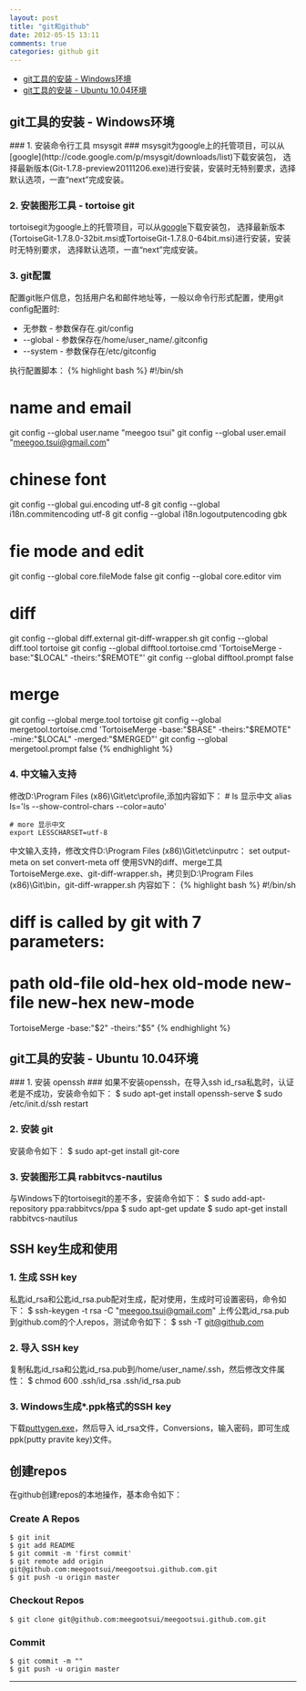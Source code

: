 ```yaml
---
layout: post
title: "git和github"
date: 2012-05-15 13:11
comments: true
categories: github git
---
```


*    [git工具的安装 - Windows环境](#windows)
*    [git工具的安装 - Ubuntu 10.04环境](#linux)

<!---
################################################################################
-->
<h2 id="windows">git工具的安装 - Windows环境</h2>
### 1. 安装命令行工具 msysgit ###
msysgit为google上的托管项目，可以从[google](http://code.google.com/p/msysgit/downloads/list)下载安装包，
选择最新版本(Git-1.7.8-preview20111206.exe)进行安装，安装时无特别要求，选择默认选项，一直“next”完成安装。

### 2. 安装图形工具 - tortoise git ###
tortoisegit为google上的托管项目，可以从[google](http://code.google.com/p/tortoisegit/downloads/list)下载安装包，
选择最新版本(TortoiseGit-1.7.8.0-32bit.msi或TortoiseGit-1.7.8.0-64bit.msi)进行安装，安装时无特别要求，
选择默认选项，一直“next”完成安装。

### 3. git配置 ###
配置git账户信息，包括用户名和邮件地址等，一般以命令行形式配置，使用git config配置时:

* 无参数   - 参数保存在.git/config
* --global - 参数保存在/home/user_name/.gitconfig
* --system - 参数保存在/etc/gitconfig

执行配置脚本：
{% highlight bash %}
#!/bin/sh

# name and email
git config --global user.name "meegoo tsui"
git config --global user.email "meegoo.tsui@gmail.com"

# chinese font
git config --global gui.encoding utf-8
git config --global i18n.commitencoding utf-8
git config --global i18n.logoutputencoding gbk

# fie mode and edit
git config --global core.fileMode false
git config --global core.editor vim

# diff
git config --global diff.external git-diff-wrapper.sh
git config --global diff.tool tortoise
git config --global difftool.tortoise.cmd 'TortoiseMerge -base:"$LOCAL" -theirs:"$REMOTE"'
git config --global difftool.prompt false

# merge
git config --global merge.tool tortoise
git config --global mergetool.tortoise.cmd 'TortoiseMerge -base:"$BASE" -theirs:"$REMOTE" -mine:"$LOCAL" -merged:"$MERGED"'
git config --global mergetool.prompt false
{% endhighlight %}

### 4. 中文输入支持 ###
修改D:\Program Files (x86)\Git\etc\profile,添加内容如下：
	# ls 显示中文
	alias ls='ls --show-control-chars --color=auto'
	
	# more 显示中文
	export LESSCHARSET=utf-8
中文输入支持，修改文件D:\Program Files (x86)\Git\etc\inputrc：
	set output-meta on
	set convert-meta off
使用SVN的diff、merge工具TortoiseMerge.exe、git-diff-wrapper.sh，拷贝到D:\Program Files (x86)\Git\bin，git-diff-wrapper.sh
内容如下：
{% highlight bash %}
#!/bin/sh

# diff is called by git with 7 parameters:
# path old-file old-hex old-mode new-file new-hex new-mode

TortoiseMerge -base:"$2" -theirs:"$5"
{% endhighlight %}

<!---
################################################################################
-->
<h2 id="linux">git工具的安装 - Ubuntu 10.04环境</h2>
### 1. 安装 openssh ###
如果不安装openssh，在导入ssh id_rsa私匙时，认证老是不成功，安装命令如下：
	$ sudo apt-get install openssh-serve
	$ sudo /etc/init.d/ssh restart

### 2. 安装 git ###
安装命令如下：
	$ sudo apt-get install git-core

### 3. 安装图形工具 rabbitvcs-nautilus ###
与Windows下的tortoisegit的差不多，安装命令如下：
	$ sudo add-apt-repository ppa:rabbitvcs/ppa
	$ sudo apt-get update
	$ sudo apt-get install rabbitvcs-nautilus

## SSH key生成和使用 ##
### 1. 生成 SSH key ###
私匙id_rsa和公匙id_rsa.pub配对生成，配对使用，生成时可设置密码，命令如下：
	$ ssh-keygen -t rsa -C "meegoo.tsui@gmail.com"
上传公匙id_rsa.pub到github.com的个人repos，测试命令如下：
	$ ssh -T git@github.com

### 2. 导入 SSH key ###
复制私匙id_rsa和公匙id_rsa.pub到/home/user_name/.ssh，然后修改文件属性：
	$ chmod 600 .ssh/id_rsa .ssh/id_rsa.pub

### 3. Windows生成*.ppk格式的SSH key ###
下载[puttygen.exe](http://www.chiark.greenend.org.uk/~sgtatham/putty/download.html)，然后导入
id_rsa文件，Conversions，输入密码，即可生成ppk(putty pravite key)文件。

## 创建repos ##
在github创建repos的本地操作，基本命令如下：
### Create A Repos ###
	$ git init
	$ git add README
	$ git commit -m 'first commit'
	$ git remote add origin git@github.com:meegootsui/meegootsui.github.com.git
	$ git push -u origin master

### Checkout Repos ###
	$ git clone git@github.com:meegootsui/meegootsui.github.com.git

### Commit ###
	$ git commit -m ""
	$ git push -u origin master

<hr />
